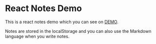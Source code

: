 # React Notes Demo

This is a react notes demo which you can see on [DEMO](https://zeroamps.github.io/react-notes-demo/). 

Notes are stored in the localStorage and you can also use the Markdown language when you write notes.
